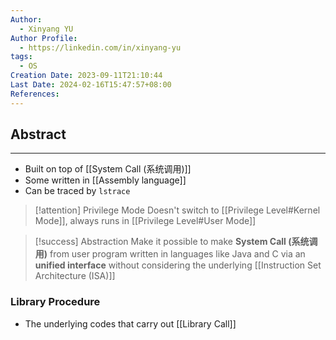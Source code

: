 ```yaml
---
Author:
  - Xinyang YU
Author Profile:
  - https://linkedin.com/in/xinyang-yu
tags:
  - OS
Creation Date: 2023-09-11T21:10:44
Last Date: 2024-02-16T15:47:57+08:00
References: 
---
```

## Abstract
---
- Built on top of [[System Call (系统调用)]]
- Some written in [[Assembly language]]
- Can be traced by `lstrace`

>[!attention] Privilege Mode
>Doesn't switch to [[Privilege Level#Kernel Mode]], always runs in [[Privilege Level#User Mode]]

>[!success] Abstraction
> Make it possible to make **System Call (系统调用)** from user program written in languages like Java and C via an **unified interface** without considering the underlying [[Instruction Set Architecture (ISA)]]

### Library Procedure
- The underlying codes that carry out [[Library Call]]
